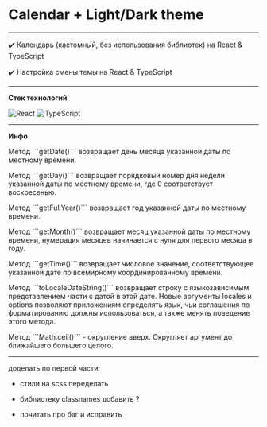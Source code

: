 # **Calendar + Light/Dark theme**


---


✔️ Календарь (кастомный, без использования библиотек) на React & TypeScript

✔️ Настройка смены темы на React & TypeScript


---


**Стек технологий**

![React](https://img.shields.io/badge/react-%2320232a.svg?style=for-the-badge&logo=react&logoColor=%2361DAFB) ![TypeScript](https://img.shields.io/badge/typescript-%23007ACC.svg?style=for-the-badge&logo=typescript&logoColor=white)


---


**Инфо**

<p>Метод ```getDate()``` возвращает день месяца указанной даты по местному времени.</p>
<p>Метод ```getDay()``` возвращает порядковый номер дня недели указанной даты по местному времени, где 0 соответствует воскресенью.</p>
<p>Метод ```getFullYear()``` возвращает год указанной даты по местному времени.</p>
<p>Метод ```getMonth()``` возвращает месяц указанной даты по местному времени, нумерация месяцев начинается с нуля для первого месяца в году.</p>
<p>Метод ```getTime()``` возвращает числовое значение, соответствующее указанной дате по всемирному координированному времени.</p>


<p>Метод ```toLocaleDateString()``` возвращает строку с языкозависимым представлением части с датой в этой дате. Новые аргументы locales и options позволяют приложениям определять язык, чьи соглашения по форматированию должны использоваться, а также менять поведение этого метода.</p>


<p>Метод ```Math.ceil()``` - округление вверх. Округляет аргумент до ближайшего большего целого.</p>
<p></p>
<p></p>
<p></p>
<p></p>


---


доделать по первой части:

- стили на scss переделать

- библиотеку classnames добавить ?

- почитать про баг и исправить
